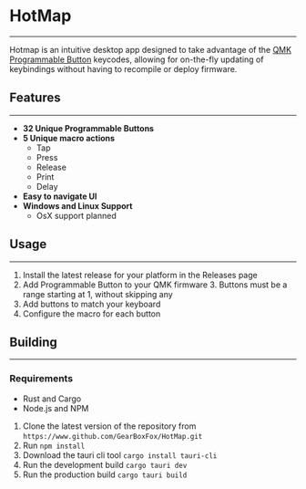 # HotMap
_______
Hotmap is an intuitive desktop app designed to take advantage of 
the [QMK Programmable Button](https://docs.qmk.fm/features/programmable_button) keycodes,
allowing for on-the-fly updating of keybindings without having to recompile or deploy firmware.

## Features
____
- **32 Unique Programmable Buttons**
- **5 Unique macro actions** 
  - Tap
  - Press
  - Release
  - Print
  - Delay
- **Easy to navigate UI**
- **Windows and Linux Support**
  - OsX support planned

## Usage
___
1. Install the latest release for your platform in the Releases page
2. Add Programmable Button to your QMK firmware
   3. Buttons must be a range starting at 1, without skipping any
4. Add buttons to match your keyboard
5. Configure the macro for each button

## Building
______
### Requirements
- Rust and Cargo
- Node.js and NPM

1. Clone the latest version of the repository from `https://www.github.com/GearBoxFox/HotMap.git`
2. Run `npm install`
3. Download the tauri cli tool `cargo install tauri-cli`
4. Run the development build `cargo tauri dev`
5. Run the production build `cargo tauri build`
